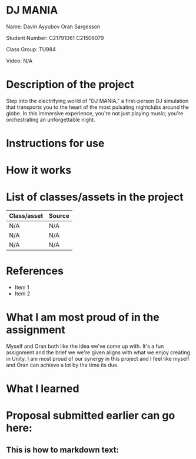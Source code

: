 # DJ MANIA

Name: 
Davin Ayyubov
Oran Sargesson

Student Number: 
C21791061
C21506079 

Class Group:
TU984

Video:
N/A



# Description of the project
Step into the electrifying world of "DJ MANIA," a first-person DJ simulation that transports you to the heart of the most pulsating nightclubs around the globe. In this immersive experience, you're not just playing music; you're orchestrating an unforgettable night.

# Instructions for use


# How it works

# List of classes/assets in the project

| Class/asset | Source |
|-----------|-----------|
| N/A | N/A |
| N/A | N/A |
| N/A | N/A |

# References
* Item 1
* Item 2

# What I am most proud of in the assignment
Myself and Oran both like the idea we've come up with. It's a fun assignment and the brief we we're given aligns with what we enjoy creating in Unity. I am most proud of our synergy in this project and I feel like myself and Oran can achieve a lot by the time its due.

# What I learned


# Proposal submitted earlier can go here:


## This is how to markdown text:


